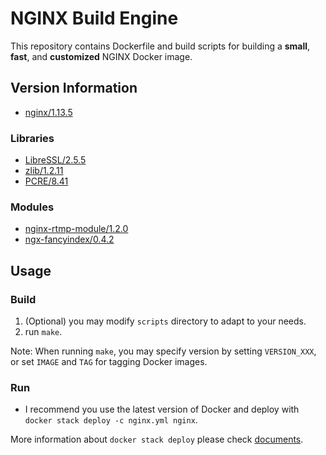 # NGINX Build Engine

This repository contains Dockerfile and build scripts for building a **small**, **fast**, and **customized** NGINX Docker image.

## Version Information

* [nginx/1.13.5](http://nginx.org/)

### Libraries

* [LibreSSL/2.5.5](http://www.libressl.org/)
* [zlib/1.2.11](http://zlib.net/)
* [PCRE/8.41](http://www.pcre.org/)

### Modules

* [nginx-rtmp-module/1.2.0](https://github.com/arut/nginx-rtmp-module)
* [ngx-fancyindex/0.4.2](https://github.com/aperezdc/ngx-fancyindex)

## Usage

### Build

1. (Optional) you may modify `scripts` directory to adapt to your needs.
2. run `make`.

Note: When running `make`, you may specify version by setting `VERSION_XXX`, or set `IMAGE` and `TAG` for tagging Docker images.

### Run

* I recommend you use the latest version of Docker and deploy with `docker stack deploy -c nginx.yml nginx`.

More information about `docker stack deploy` please check [documents](https://docs.docker.com/engine/reference/commandline/stack_deploy/).
